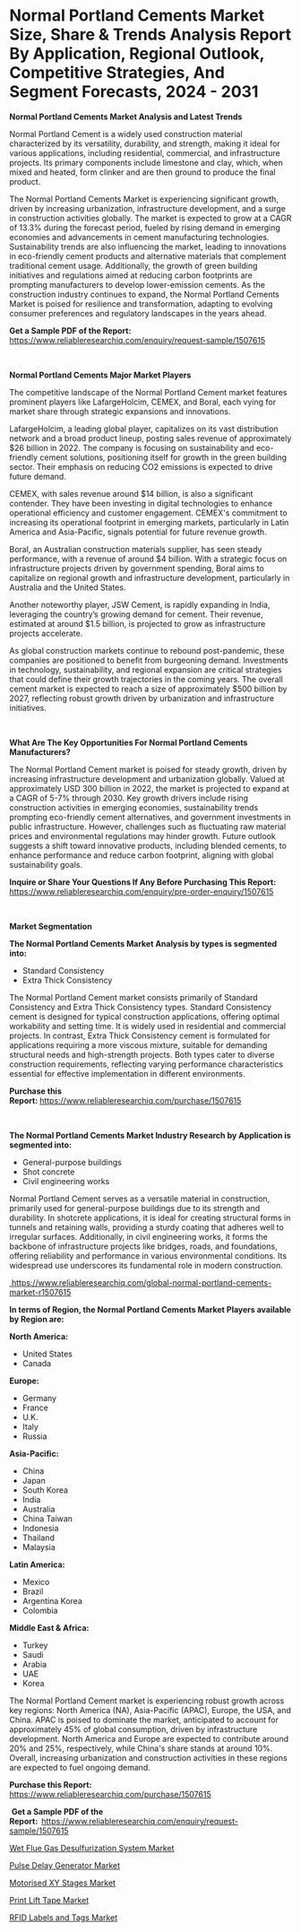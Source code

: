 <p><h1>Normal Portland Cements Market Size, Share & Trends Analysis Report By Application, Regional Outlook, Competitive Strategies, And Segment Forecasts, 2024 - 2031</h1></p><p><strong>Normal Portland Cements Market Analysis and Latest Trends</strong></p>
<p><p>Normal Portland Cement is a widely used construction material characterized by its versatility, durability, and strength, making it ideal for various applications, including residential, commercial, and infrastructure projects. Its primary components include limestone and clay, which, when mixed and heated, form clinker and are then ground to produce the final product.</p><p>The Normal Portland Cements Market is experiencing significant growth, driven by increasing urbanization, infrastructure development, and a surge in construction activities globally. The market is expected to grow at a CAGR of 13.3% during the forecast period, fueled by rising demand in emerging economies and advancements in cement manufacturing technologies. Sustainability trends are also influencing the market, leading to innovations in eco-friendly cement products and alternative materials that complement traditional cement usage. Additionally, the growth of green building initiatives and regulations aimed at reducing carbon footprints are prompting manufacturers to develop lower-emission cements. As the construction industry continues to expand, the Normal Portland Cements Market is poised for resilience and transformation, adapting to evolving consumer preferences and regulatory landscapes in the years ahead.</p></p>
<p><strong>Get a Sample PDF of the Report:&nbsp;</strong> <a href="https://www.reliableresearchiq.com/enquiry/request-sample/1507615">https://www.reliableresearchiq.com/enquiry/request-sample/1507615</a></p>
<p>&nbsp;</p>
<p><strong>Normal Portland Cements Major Market Players</strong></p>
<p><p>The competitive landscape of the Normal Portland Cement market features prominent players like LafargeHolcim, CEMEX, and Boral, each vying for market share through strategic expansions and innovations. </p><p>LafargeHolcim, a leading global player, capitalizes on its vast distribution network and a broad product lineup, posting sales revenue of approximately $26 billion in 2022. The company is focusing on sustainability and eco-friendly cement solutions, positioning itself for growth in the green building sector. Their emphasis on reducing CO2 emissions is expected to drive future demand.</p><p>CEMEX, with sales revenue around $14 billion, is also a significant contender. They have been investing in digital technologies to enhance operational efficiency and customer engagement. CEMEX's commitment to increasing its operational footprint in emerging markets, particularly in Latin America and Asia-Pacific, signals potential for future revenue growth.</p><p>Boral, an Australian construction materials supplier, has seen steady performance, with a revenue of around $4 billion. With a strategic focus on infrastructure projects driven by government spending, Boral aims to capitalize on regional growth and infrastructure development, particularly in Australia and the United States.</p><p>Another noteworthy player, JSW Cement, is rapidly expanding in India, leveraging the country’s growing demand for cement. Their revenue, estimated at around $1.5 billion, is projected to grow as infrastructure projects accelerate. </p><p>As global construction markets continue to rebound post-pandemic, these companies are positioned to benefit from burgeoning demand. Investments in technology, sustainability, and regional expansion are critical strategies that could define their growth trajectories in the coming years. The overall cement market is expected to reach a size of approximately $500 billion by 2027, reflecting robust growth driven by urbanization and infrastructure initiatives.</p></p>
<p>&nbsp;</p>
<p><strong>What Are The Key Opportunities For Normal Portland Cements Manufacturers?</strong></p>
<p><p>The Normal Portland Cement market is poised for steady growth, driven by increasing infrastructure development and urbanization globally. Valued at approximately USD 300 billion in 2022, the market is projected to expand at a CAGR of 5-7% through 2030. Key growth drivers include rising construction activities in emerging economies, sustainability trends prompting eco-friendly cement alternatives, and government investments in public infrastructure. However, challenges such as fluctuating raw material prices and environmental regulations may hinder growth. Future outlook suggests a shift toward innovative products, including blended cements, to enhance performance and reduce carbon footprint, aligning with global sustainability goals.</p></p>
<p><strong>Inquire or Share Your Questions If Any Before Purchasing This Report:</strong> <a href="https://www.reliableresearchiq.com/enquiry/pre-order-enquiry/1507615">https://www.reliableresearchiq.com/enquiry/pre-order-enquiry/1507615</a></p>
<p>&nbsp;</p>
<p><strong>Market Segmentation</strong></p>
<p><strong>The Normal Portland Cements Market Analysis by types is segmented into:</strong></p>
<p><ul><li>Standard Consistency</li><li>Extra Thick Consistency</li></ul></p>
<p><p>The Normal Portland Cement market consists primarily of Standard Consistency and Extra Thick Consistency types. Standard Consistency cement is designed for typical construction applications, offering optimal workability and setting time. It is widely used in residential and commercial projects. In contrast, Extra Thick Consistency cement is formulated for applications requiring a more viscous mixture, suitable for demanding structural needs and high-strength projects. Both types cater to diverse construction requirements, reflecting varying performance characteristics essential for effective implementation in different environments.</p></p>
<p><strong>Purchase this Report:&nbsp;</strong><a href="https://www.reliableresearchiq.com/purchase/1507615">https://www.reliableresearchiq.com/purchase/1507615</a></p>
<p>&nbsp;</p>
<p><strong>The Normal Portland Cements Market Industry Research by Application is segmented into:</strong></p>
<p><ul><li>General-purpose buildings</li><li>Shot concrete</li><li>Civil engineering works</li></ul></p>
<p><p>Normal Portland Cement serves as a versatile material in construction, primarily used for general-purpose buildings due to its strength and durability. In shotcrete applications, it is ideal for creating structural forms in tunnels and retaining walls, providing a sturdy coating that adheres well to irregular surfaces. Additionally, in civil engineering works, it forms the backbone of infrastructure projects like bridges, roads, and foundations, offering reliability and performance in various environmental conditions. Its widespread use underscores its fundamental role in modern construction.</p></p>
<p><a href="https://www.reliableresearchiq.com/global-normal-portland-cements-market-r1507615">&nbsp;https://www.reliableresearchiq.com/global-normal-portland-cements-market-r1507615</a></p>
<p><strong>In terms of Region, the Normal Portland Cements Market Players available by Region are:</strong></p>
<p>
    <p> <strong> North America: </strong>
        <ul>
            <li>United States</li>
            <li>Canada</li>
        </ul>
        </p> 
    <p> <strong> Europe: </strong>
        <ul>
            <li>Germany</li>
            <li>France</li>
            <li>U.K.</li>
            <li>Italy</li>
            <li>Russia</li>
        </ul>
        </p> 
    <p> <strong> Asia-Pacific: </strong>
        <ul>
            <li>China</li>
            <li>Japan</li>
            <li>South Korea</li>
            <li>India</li>
            <li>Australia</li>
            <li>China Taiwan</li>
            <li>Indonesia</li>
            <li>Thailand</li>
            <li>Malaysia</li>
        </ul>
        </p> 
    <p> <strong> Latin America: </strong>
        <ul>
            <li>Mexico</li>
            <li>Brazil</li>
            <li>Argentina Korea</li>
            <li>Colombia</li>
        </ul>
        </p> 
    <p> <strong> Middle East & Africa: </strong>
        <ul>
            <li>Turkey</li>
            <li>Saudi</li>
            <li>Arabia</li>
            <li>UAE</li>
            <li>Korea</li>
        </ul>
    </p>
    </p>
<p><p>The Normal Portland Cement market is experiencing robust growth across key regions: North America (NA), Asia-Pacific (APAC), Europe, the USA, and China. APAC is poised to dominate the market, anticipated to account for approximately 45% of global consumption, driven by infrastructure development. North America and Europe are expected to contribute around 20% and 25%, respectively, while China's share stands at around 10%. Overall, increasing urbanization and construction activities in these regions are expected to fuel ongoing demand.</p></p>
<p><strong>Purchase this Report: </strong><a href="https://www.reliableresearchiq.com/purchase/1507615">https://www.reliableresearchiq.com/purchase/1507615</a></p>
<p>&nbsp;<strong>Get a Sample PDF of the Report:&nbsp;&nbsp;</strong><a href="https://www.reliableresearchiq.com/enquiry/request-sample/1507615">https://www.reliableresearchiq.com/enquiry/request-sample/1507615</a></p>
<p><strong></strong></p>
<p><p><a href="https://medium.com/@shirleychen828/emerging-trends-in-wet-flue-gas-desulfurization-system-market-global-outlook-and-future-prospects-ff0f67c196c8">Wet Flue Gas Desulfurization System Market</a></p><p><a href="https://www.linkedin.com/pulse/pulse-delay-generator-market-forecasts-trends-impact-analysis-cvbpe?trackingId=7NOvgmj3TjS6rGTueGq%2B2g%3D%3D">Pulse Delay Generator Market</a></p><p><a href="https://www.linkedin.com/pulse/emerging-motorised-xy-stages-market-opportunities-analysis-18mre?trackingId=fOspImhXQZ%2BxRkles4UDNQ%3D%3D">Motorised XY Stages Market</a></p><p><a href="https://github.com/jeffreybishop26/Market-Research-Report-List-1/blob/main/print-lift-tape-market.md">Print Lift Tape Market</a></p><p><a href="https://issuu.com/reportprime-2/docs/rfid-labels-and-tags-market-size-20_d3f180447217fa">RFID Labels and Tags Market</a></p></p>